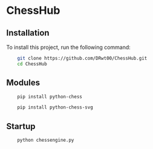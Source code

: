 # ChessHub

## Installation

To install this project, run the following command:

```bash
    git clone https://github.com/DRwt00/ChessHub.git
    cd ChessHub
```



## Modules

```bash
    pip install python-chess

    pip install python-chess-svg
```

## Startup

```bash   
    python chessengine.py
```
